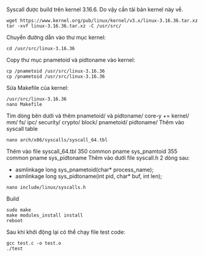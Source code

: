 Syscall được build trên kernel 3.16.6. Do vậy cần tải bản kernel này về.
```
wget https://www.kernel.org/pub/linux/kernel/v3.x/linux-3.16.36.tar.xz
tar -xvf linux-3.16.36.tar.xz -C /usr/src/
```
Chuyển đường dẫn vào thư mục kernel:
```
cd /usr/src/linux-3.16.36
```
Copy thư mục pnametoid và pidtoname vào kernel:
```
cp /pnametoid /usr/src/linux-3.16.36
cp /pnametoid /usr/src/linux-3.16.36
```
Sửa Makefile của kernel:
```
/usr/src/linux-3.16.36
nano Makefile
```
Tìm dòng bên dưới và thêm pnametoid/ và pidtoname/ 
core-y += kernel/ mm/ fs/ ipc/ security/ crypto/ block/ pnametoid/ pidtoname/
Thêm vào syscall table 
```
nano arch/x86/syscalls/syscall_64.tbl
```
Thêm vào file syscall_64.tbl
350 common pname sys_pnamtoid
355 common pname sys_pidtoname
Thêm vào dưới file syscall.h 2 dòng sau:
- asmlinkage long sys_pnametoid(char* process_name);
- asmlinkage long sys_pidtoname(int pid, char* buf, int len);
```
nano include/linux/syscalls.h
```
Build
```
sudo make  
make modules_install install
reboot
```
Sau khi khởi động lại có thể chạy file test code:
```
gcc test.c -o test.o
./test
```



